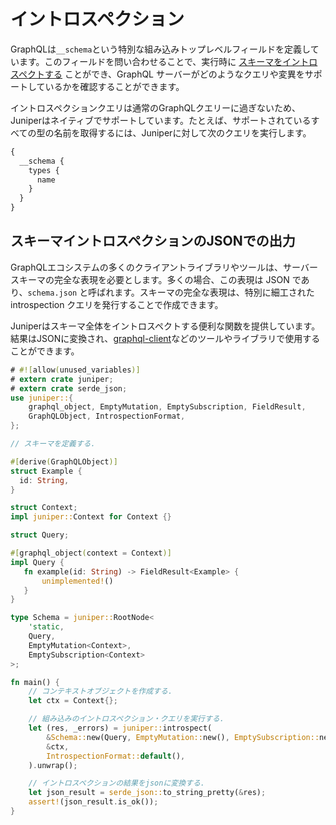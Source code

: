 # イントロスペクション

GraphQLは`__schema`という特別な組み込みトップレベルフィールドを定義しています。このフィールドを問い合わせることで、実行時に [スキーマをイントロスペクトする](https://graphql.org/learn/introspection/) ことができ、GraphQL サーバーがどのようなクエリや変異をサポートしているかを確認することができます。

イントロスペクションクエリは通常のGraphQLクエリーに過ぎないため、Juniperはネイティブでサポートしています。たとえば、サポートされているすべての型の名前を取得するには、Juniperに対して次のクエリを実行します。

```graphql
{
  __schema {
    types {
      name
    }
  }
}
```

## スキーマイントロスペクションのJSONでの出力

GraphQLエコシステムの多くのクライアントライブラリやツールは、サーバースキーマの完全な表現を必要とします。多くの場合、この表現は JSON であり、`schema.json` と呼ばれます。スキーマの完全な表現は、特別に細工された introspection クエリを発行することで作成できます。

Juniperはスキーマ全体をイントロスペクトする便利な関数を提供しています。結果はJSONに変換され、[graphql-client](https://github.com/graphql-rust/graphql-client)などのツールやライブラリで使用することができます。

```rust
# #![allow(unused_variables)]
# extern crate juniper;
# extern crate serde_json;
use juniper::{
    graphql_object, EmptyMutation, EmptySubscription, FieldResult, 
    GraphQLObject, IntrospectionFormat,
};

// スキーマを定義する.

#[derive(GraphQLObject)]
struct Example {
  id: String,
}

struct Context;
impl juniper::Context for Context {}

struct Query;

#[graphql_object(context = Context)]
impl Query {
   fn example(id: String) -> FieldResult<Example> {
       unimplemented!()
   }
}

type Schema = juniper::RootNode<
    'static, 
    Query, 
    EmptyMutation<Context>, 
    EmptySubscription<Context>
>;

fn main() {
    // コンテキストオブジェクトを作成する.
    let ctx = Context{};

    // 組み込みのイントロスペクション・クエリを実行する.
    let (res, _errors) = juniper::introspect(
        &Schema::new(Query, EmptyMutation::new(), EmptySubscription::new()),
        &ctx,
        IntrospectionFormat::default(),
    ).unwrap();

    // イントロスペクションの結果をjsonに変換する.
    let json_result = serde_json::to_string_pretty(&res);
    assert!(json_result.is_ok());
}
```